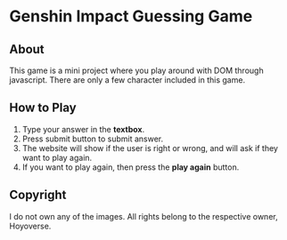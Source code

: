 # Genshin Impact Guessing Game
## About
This game is a mini project where you play around with DOM through javascript. There are only a few character included in this game. 

## How to Play
1. Type your answer in the **textbox**.
2. Press submit button to submit answer.
3. The website will show if the user is right or wrong, and will ask if they want to play again. 
4. If you want to play again, then press the **play again** button.
## Copyright
I do not own any of the images. All rights belong to the respective owner, Hoyoverse.
